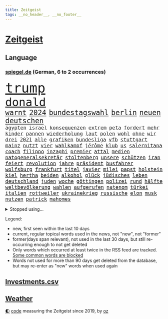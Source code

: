 ```yaml
---
title: Zeitgeist
tags: __no_header__, __no_footer__
---
```


# [Zeitgeist](https://oliz.io/zeitgeist/)

## Language

<h3><a href="https://www.spiegel.de" target="_blank">spiegel.de</a> (German, 6 to 2 occurrences)</h3>
<p style="font-family:monospace">
<span style="font-size:32pt"><a href="news_links.html#trump" class="current">trump</a></span>
<br>
<span style="font-size:27pt"><a href="news_links.html#donald" class="current">donald</a></span>
<br>
<span style="font-size:17pt"><a href="news_links.html#warnt" class="current">warnt</a></span>
<span style="font-size:17pt"><a href="news_links.html#2024" class="current">2024</a></span>
<span style="font-size:17pt"><a href="news_links.html#bundestagswahl" class="current">bundestagswahl</a></span>
<span style="font-size:17pt"><a href="news_links.html#berlin" class="current">berlin</a></span>
<span style="font-size:17pt"><a href="news_links.html#neuen" class="current">neuen</a></span>
<span style="font-size:17pt"><a href="news_links.html#deutschen" class="current">deutschen</a></span>
<br>
<span style="font-size:12pt"><a href="news_links.html#ägypten" class="current">ägypten</a></span>
<span style="font-size:12pt"><a href="news_links.html#israel" class="current">israel</a></span>
<span style="font-size:12pt"><a href="news_links.html#konsequenzen" class="current">konsequenzen</a></span>
<span style="font-size:12pt"><a href="news_links.html#extrem" class="current">extrem</a></span>
<span style="font-size:12pt"><a href="news_links.html#peta" class="new">peta</a></span>
<span style="font-size:12pt"><a href="news_links.html#fordert" class="current">fordert</a></span>
<span style="font-size:12pt"><a href="news_links.html#mehr" class="current">mehr</a></span>
<span style="font-size:12pt"><a href="news_links.html#kinder" class="current">kinder</a></span>
<span style="font-size:12pt"><a href="news_links.html#pannen" class="current">pannen</a></span>
<span style="font-size:12pt"><a href="news_links.html#wiederholung" class="new">wiederholung</a></span>
<span style="font-size:12pt"><a href="news_links.html#laut" class="current">laut</a></span>
<span style="font-size:12pt"><a href="news_links.html#polen" class="current">polen</a></span>
<span style="font-size:12pt"><a href="news_links.html#wohl" class="current">wohl</a></span>
<span style="font-size:12pt"><a href="news_links.html#ohne" class="current">ohne</a></span>
<span style="font-size:12pt"><a href="news_links.html#wir" class="current">wir</a></span>
<span style="font-size:12pt"><a href="news_links.html#drei" class="current">drei</a></span>
<span style="font-size:12pt"><a href="news_links.html#2021" class="current">2021</a></span>
<span style="font-size:12pt"><a href="news_links.html#alle" class="current">alle</a></span>
<span style="font-size:12pt"><a href="news_links.html#grafiken" class="current">grafiken</a></span>
<span style="font-size:12pt"><a href="news_links.html#bundesliga" class="current">bundesliga</a></span>
<span style="font-size:12pt"><a href="news_links.html#vfb" class="current">vfb</a></span>
<span style="font-size:12pt"><a href="news_links.html#stuttgart" class="current">stuttgart</a></span>
<span style="font-size:12pt"><a href="news_links.html#mainz" class="current">mainz</a></span>
<span style="font-size:12pt"><a href="news_links.html#nutzt" class="current">nutzt</a></span>
<span style="font-size:12pt"><a href="news_links.html#vier" class="current">vier</a></span>
<span style="font-size:12pt"><a href="news_links.html#wahlkampf" class="current">wahlkampf</a></span>
<span style="font-size:12pt"><a href="news_links.html#jérôme" class="new">jérôme</a></span>
<span style="font-size:12pt"><a href="news_links.html#klub" class="current">klub</a></span>
<span style="font-size:12pt"><a href="news_links.html#us" class="current">us</a></span>
<span style="font-size:12pt"><a href="news_links.html#salernitana" class="new">salernitana</a></span>
<span style="font-size:12pt"><a href="news_links.html#coach" class="current">coach</a></span>
<span style="font-size:12pt"><a href="news_links.html#filippo" class="new">filippo</a></span>
<span style="font-size:12pt"><a href="news_links.html#inzaghi" class="new">inzaghi</a></span>
<span style="font-size:12pt"><a href="news_links.html#premier" class="current">premier</a></span>
<span style="font-size:12pt"><a href="news_links.html#attal" class="current">attal</a></span>
<span style="font-size:12pt"><a href="news_links.html#medien" class="current">medien</a></span>
<span style="font-size:12pt"><a href="news_links.html#natogeneralsekretär" class="current">natogeneralsekretär</a></span>
<span style="font-size:12pt"><a href="news_links.html#stoltenberg" class="current">stoltenberg</a></span>
<span style="font-size:12pt"><a href="news_links.html#unsere" class="current">unsere</a></span>
<span style="font-size:12pt"><a href="news_links.html#schützen" class="current">schützen</a></span>
<span style="font-size:12pt"><a href="news_links.html#iran" class="current">iran</a></span>
<span style="font-size:12pt"><a href="news_links.html#feiert" class="current">feiert</a></span>
<span style="font-size:12pt"><a href="news_links.html#revolution" class="current">revolution</a></span>
<span style="font-size:12pt"><a href="news_links.html#jahre" class="current">jahre</a></span>
<span style="font-size:12pt"><a href="news_links.html#präsident" class="current">präsident</a></span>
<span style="font-size:12pt"><a href="news_links.html#busfahrer" class="current">busfahrer</a></span>
<span style="font-size:12pt"><a href="news_links.html#wolfsburg" class="current">wolfsburg</a></span>
<span style="font-size:12pt"><a href="news_links.html#frankfurt" class="current">frankfurt</a></span>
<span style="font-size:12pt"><a href="news_links.html#titel" class="current">titel</a></span>
<span style="font-size:12pt"><a href="news_links.html#javier" class="current">javier</a></span>
<span style="font-size:12pt"><a href="news_links.html#milei" class="current">milei</a></span>
<span style="font-size:12pt"><a href="news_links.html#papst" class="current">papst</a></span>
<span style="font-size:12pt"><a href="news_links.html#holstein" class="current">holstein</a></span>
<span style="font-size:12pt"><a href="news_links.html#kiel" class="current">kiel</a></span>
<span style="font-size:12pt"><a href="news_links.html#hertha" class="current">hertha</a></span>
<span style="font-size:12pt"><a href="news_links.html#beiden" class="current">beiden</a></span>
<span style="font-size:12pt"><a href="news_links.html#alkohol" class="current">alkohol</a></span>
<span style="font-size:12pt"><a href="news_links.html#glück" class="current">glück</a></span>
<span style="font-size:12pt"><a href="news_links.html#jüdisches" class="current">jüdisches</a></span>
<span style="font-size:12pt"><a href="news_links.html#leben" class="current">leben</a></span>
<span style="font-size:12pt"><a href="news_links.html#deutschland" class="current">deutschland</a></span>
<span style="font-size:12pt"><a href="news_links.html#juden" class="current">juden</a></span>
<span style="font-size:12pt"><a href="news_links.html#woche" class="current">woche</a></span>
<span style="font-size:12pt"><a href="news_links.html#göttingen" class="current">göttingen</a></span>
<span style="font-size:12pt"><a href="news_links.html#polizei" class="current">polizei</a></span>
<span style="font-size:12pt"><a href="news_links.html#rund" class="current">rund</a></span>
<span style="font-size:12pt"><a href="news_links.html#hälfte" class="current">hälfte</a></span>
<span style="font-size:12pt"><a href="news_links.html#weltbevölkerung" class="new">weltbevölkerung</a></span>
<span style="font-size:12pt"><a href="news_links.html#wahlen" class="current">wahlen</a></span>
<span style="font-size:12pt"><a href="news_links.html#aufgerufen" class="current">aufgerufen</a></span>
<span style="font-size:12pt"><a href="news_links.html#natenom" class="current">natenom</a></span>
<span style="font-size:12pt"><a href="news_links.html#türkei" class="current">türkei</a></span>
<span style="font-size:12pt"><a href="news_links.html#italien" class="current">italien</a></span>
<span style="font-size:12pt"><a href="news_links.html#rottweiler" class="new">rottweiler</a></span>
<span style="font-size:12pt"><a href="news_links.html#ukrainekrieg" class="current">ukrainekrieg</a></span>
<span style="font-size:12pt"><a href="news_links.html#russische" class="current">russische</a></span>
<span style="font-size:12pt"><a href="news_links.html#elon" class="current">elon</a></span>
<span style="font-size:12pt"><a href="news_links.html#musk" class="current">musk</a></span>
<span style="font-size:12pt"><a href="news_links.html#nutzen" class="current">nutzen</a></span>
<span style="font-size:12pt"><a href="news_links.html#patrick" class="current">patrick</a></span>
<span style="font-size:12pt"><a href="news_links.html#mahomes" class="current">mahomes</a></span>
</p>
<details>
<summary>Stopped using...</summary>
<p class="former" style="font-size:12pt">
nachfolge(1208) behandelt(1206) entdeckung(1206) geholfen(1206) genannt(1206) verteilt(1206) 2015(1205) festnahme(1205) kauft(1205) übernimmt(1205) ausgezeichnet(1204) entwurf(1204) schwangerschaft(1204) deswegen(1203) meldete(1203) messer(1203) rettet(1203) steigenden(1203) terroristen(1203) tweet(1203) verhängte(1203) zeugen(1203) bahnhof(1202) eingereicht(1202) pocht(1202) stattfinden(1202) übergriffe(1202) überzeugt(1202) erfasst(1201) senat(1201) beobachten(1200) energien(1200) gehalten(1200) literatur(1200) medikamente(1200) myanmar(1200) planen(1200) verfügung(1200) bielefeld(1199) geburt(1199) griechenland(1199) illegalen(1199) infektionen(1199) krankenhäusern(1199) monatelang(1199) vorher(1199) vorsitzenden(1199) anbieten(1198) bestellt(1198) militärs(1198) mordes(1198) nutzte(1198) amerikaner(1197) hinterlassen(1197) juli(1197) künftigen(1197) online(1197) riss(1197) verheerenden(1197) erinnern(1196) schoss(1196) stets(1196) träumen(1196) vermeiden(1196) erkrankt(1195) langfristig(1195) ließen(1195) quartal(1195) richtet(1195) verbindet(1195) verraten(1195) versprochen(1195) belarussische(1194) botschaften(1194) neuem(1194) themen(1194) trainiert(1194) 3000(1193) afrika(1193) sicherte(1193) litauen(1192) verlierer(1192) geriet(1191) siegte(1191) still(1191) beiträge(1190) genauso(1190) geschäftsführer(1190) körperverletzung(1190) schuss(1190) wirtschaftsministerium(1190) design(1189) gebrochen(1189) homeoffice(1189) patient(1189) begann(1188) kostet(1188) steckte(1188) afghanistan(1187) erwarten(1187) erfüllt(1186) hotels(1186) kindes(1186) auflagen(1185) bürgermeisterin(1185) garten(1185) lücke(1184) verbessert(1184) kontakte(1183) tür(1183) mangel(1182) todesopfer(1182) überholt(1182) überleben(1182) laufenden(1180) münster(1179) regelung(1179) sichert(1179) dran(1177) kräfte(1173) prognose(1172) wandel(1172) beweise(1171) kokain(1171) gefühl(1169) training(1168) erstochen(1167) karten(1167) empfangen(1158) flug(1158) foto(1154) sammeln(1147) sachen(1120) berichtete(1105) belästigung(1071) notstand(1055) enthalten(1016) militärische(998) akzeptieren(967) ausbildung(956) flohen(955) schwäche(951) stundenlang(951) kümmern(940) irre(937) verbunden(928) tour(925) mächtigen(924) inszenieren(904) gesund(899) drauf(887) gewohnt(876) börsen(872) angestellten(871) gemeinschaft(870) world(865) preiserhöhungen(863) getöteten(857) kursieren(846) vermitteln(840) fdppolitiker(835) strackzimmermann(824) ungewöhnliche(817) luftwaffe(809) hals(808) bekannteste(800) vatikan(798) auge(794) dutzenden(792) gesteckt(787) kompromiss(779) finnland(778) kriegs(772) sank(772) einzig(764) marieagnes(761) wolf(749) zusammenhalt(748) verpflichtung(746) hinzu(744) spektakel(741) entführung(738) explosionen(732) emotionalen(719) dortmunder(716) lohnen(716) 17jährige(706) gestärkt(694) fluss(691) verliehen(678) empfang(676) todes(676) kriegsverbrechen(672) finnische(671) messerattacke(663) günstige(661) fox(657) schönen(644) jack(641) heiß(635) vermisster(632) jubel(627) verhängnis(623) harter(618) erfurt(616) zunahme(610) 8(606) irans(599) anwältin(598) youtube(590) zulassung(581) lena(580) verstoßen(566) entfernen(564) berlinneukölln(562) extra(562) islamisten(557) freispruch(545) durchs(538) führten(531) entkommen(524) flüssen(524) tobias(521) gott(515) menschheit(514) farben(509) bussen(504) gerechtfertigt(503) ereignet(496) rose(489) branchen(486) staatsmedien(483) bruch(480) schwächt(479) zimmer(479) tunesien(476) forschung(466) fördert(463) kopftuch(463) schmeckt(461) außenpolitik(460) baustellen(457) beerdigt(456) taucher(451) prangert(444) überzeugte(443) digital(441) aussichten(436) spielzeug(436) wirtschaftliche(435) pistole(430) langsamer(427) angriffs(423) amtsgericht(420) euphorie(420) regierende(411) ubahn(408) wein(408) internationalem(406) gelegenheit(404) weißes(403) kandidieren(401) opfers(401) abhilfe(398) tourismus(394) freunden(391) 28jähriger(388) jung(388) nizza(386) venedig(383) erfolgreiche(380) ausstand(379) hilfsorganisation(379) fernando(378) umstrittener(378) reihen(376) springen(374) minderjährige(370) übers(368) linda(367) floh(366) junta(365) palästinensern(365) wasserstoff(365) übungen(364) rivale(363) gemessen(362) attackierte(360) nordamerika(360) akt(359) unbekannt(357) steigert(355) gesetzlichen(354) weimar(353) vorwurfs(351) dom(349) günstigen(349) handwerker(349) zaun(344) generäle(343) unruhe(342) anderswo(340) kaiser(335) tauschen(335) coup(332) umstellung(331) anhand(330) kehren(328) gegenoffensive(326) rio(324) warnte(324) zukünftig(323) tragischen(322) jugend(320) gewartet(319) slowenien(318) laune(315) norditalien(315) kindergrundsicherung(313) denkmal(310) solidarisch(309) wach(306) erwarteten(304) konkurrent(304) schauspielers(304) eingeklemmt(303) kippen(302) ebrahim(301) kleinkind(301) mordkommission(301) angelegenheit(300) geschwächt(300) kommandeur(300) länderspiele(300) flop(299) bundesligist(298) radsport(297) ticket(297) brachten(293) pool(293) überflutungen(293) gefangen(291) höhenflug(290) oberbayern(286) prosieben(284) veröffentlichte(282) konrad(281) kürzt(281) breit(274) klares(274) keinerlei(273) erwartete(272) heimatstadt(271) intensivstation(270) maus(270) kfw(269) unterschiedlichen(267) eingeschlagen(266) gerichtlich(266) seniorin(266) seltsame(262) 13jähriger(261) christopher(260) optimismus(260) überfahren(260) höchststand(259) kretschmer(258) spektakulär(258) beteiligte(254) evakuierungen(254) strafverfolger(254) mühe(253) todesfälle(252) nötigen(251) uskapitol(248) fossile(247) gewahrsam(247) beschleunigen(246) kryptowährungen(246) gewürdigt(244) mohammed(244) bitter(243) bekennt(242) länderspiel(242) übergang(241) tritte(240) menschlicher(237) wuchs(237) henry(236) staats(236) agieren(234) einwanderung(234) ämtern(233) achtjährige(232) drastische(231) einziehen(230) erkennt(230) blockierte(229) obdachlose(228) scott(227) profil(226) brasiliens(224) 78(223) gesamtführung(223) leichte(222) primož(222) ralf(222) roglič(222) kürzungen(221) oldenburg(221) passende(221) rampenlicht(220) zwischenfall(220) reiner(215) jeweils(213) gleichermaßen(211) abwenden(210) lagern(210) millionenstrafe(210) lebend(209) obersten(209) schweigt(209) schadens(207) 30jähriger(206) anteile(205) soziologe(205) unwahrheiten(205) kuriosen(202) ausgestorben(199) csuchef(199) bösen(198) ärmelkanal(198) entsprechend(197) geeignet(197) gutem(197) dunkelsten(196) gutachter(196) vermittelt(196) ausschließlich(195) nachvollziehbar(195) zäsur(195) gehörten(194) urwald(194) mutmaßliches(193) heim(191) verkaufte(190) zeitgleich(190) beigesetzt(188) ansprache(186) wandern(186) charmeoffensive(185) üppige(184) leitartikel(183) überragenden(183) zehnmal(182) bob(180) exkanzlerin(180) showdown(180) adenauer(178) tagessieg(178) erlebten(176) kugel(176) wegovy(176) skurriler(175) führungswechsel(173) halter(173) natürlichen(173) inka(172) oberstes(172) mächtigsten(170) stritten(170) tanker(170) autofrachter(169) butter(169) hunden(169) psyche(169) überweisen(169) abgeschnitten(168) instagrampost(168) argentinier(167) belohnt(167) o’connor(166) strafrechtlich(164) horizont(162) austria(161) brustkrebs(161) erschweren(161) inside(161) exfrau(160) rinder(160) debütant(159) fußballweltverband(159) vorhersagen(159) widersprüchliche(159) ehrung(158) genossen(158) eurozone(157) sperre(157) militärjunta(156) zement(156) lotterie(155) schiitenmiliz(155) überstunden(155) mysteriösen(154) opernhaus(154) thesen(154) drogenboss(153) jon(153) leinwand(153) patientinnen(153) gestiegenen(152) lotto(152) makeup(152) überqueren(152) akzeptiert(151) todesursache(151) abschießen(150) gallant(150) heidelberger(150) rassismusvorwürfe(150) ruder(150) zusammengebrochen(150) antonio(149) freilassen(149) grausame(149) nordisk(149) novo(149) unterhält(149) rekordtief(148) säugling(148) brunsbüttel(147) passau(147) raumfahrer(147) wgzimmer(147) exklusiven(146) gleis(146) redakteurinnen(146) bbc(144) bedeutende(144) sonnenschein(144) stieß(143) feste(142) gewinner(142) 1989(141) einflussreiche(141) gondel(141) spezialeinheit(141) tvsender(141) a$ap(140) bayernspieler(139) gamer(138) erreichten(136) erweitern(136) sicherungsverwahrung(136) sigmar(136) spdgeneralsekretär(136) generalbundesanwalt(134) neubauten(134) arbeitszeiterfassung(133) rki(133) abspaltung(132) düsteren(131) elektrofahrzeuge(131) toptalent(131) attentäter(130) echo(130) filmpreis(130) grippe(130) maps(130) besserung(129) darstellen(129) anschein(128) atomkraftwerke(128) störte(128) dozent(127) sexualisierten(127) zulauf(127) beschwert(126) bundesfinanzminister(126) nötige(126) a7(125) bunt(125) kernkraftwerke(125) süßigkeiten(125) zugausfälle(125) inhaftierter(124) gestaltet(123) havanna(123) zähne(123) autounfall(122) klarer(122) rsv(122) verspätet(122) fußballweltmeister(121) rage(121) spielfilm(121) widmete(121) wagnerbrüder(120) überrumpelt(119) hadern(118) kehrtwende(118) verschickt(118) absolvierte(117) agierten(117) gezielten(117) sanitäter(115) weltweites(115) entertainment(114) besetzung(113) 1996(112) tieferen(112) denver(111) eingerichtet(111) musical(111) roll(111) bahnsteig(110) zugesagt(110) zahlte(109) halfen(108) älterwerden(108) 54jähriger(107) flüchtlingsunterkunft(107) journal(107) spurlos(107) verleihen(107) whisky(107) irische(106) sanierung(106) liefen(105) salman(105) asylverfahren(104) begehrt(104) bevorstehen(104) ewig(104) hilflos(104) nächte(104) frauenquote(103) gezielte(103) handynetz(103) kanadier(103) neuerung(102) taucht(102) aspekte(101) lebensgefährte(101) südchinesischen(101) tunesischen(100) absichtlich(99) euasylreform(99) flügels(99) hackerangriff(99) insektensterben(99) lenkt(99) milwaukee(99) akademie(98) bangladesch(98) kongress(98) emotionaler(97) fähigkeiten(97) gerast(97) größerem(97) prognosen(97) 235(96) 24jähriger(96) dick(96) kochinstitut(96) angeschlagen(94) attentat(94) klassischen(94) passantin(94) betonte(92) raketenbeschuss(92) abstinenz(91) arzttermine(91) bettwanzen(91) bodentruppen(91) gaspipeline(91) augenmerk(90) bombenangriff(90) champagner(90) chrupalla(90) hof(90) komponente(90) kraus(90) mörderin(90) perspektiven(90) pispartei(90) rechtsdrall(90) sicherheitskabinett(90) thierry(90) tino(90) unfähigkeit(90) überspringt(90) blamierte(89) borahansgrohe(89) ecuadors(89) girosieger(89) hamasanführer(89) ideal(89) schwerpunkte(89) verhaltensweisen(89) abnehmspritzen(88) beruhigen(88) cottbus(88) erkenntnis(88) kommissarin(88) langläufer(88) ozempic(88) rock(88) sodass(88) totale(88) verlagert(88) verreisen(88) zielgruppe(88) antiisraelische(87) ausgepfiffen(87) mitsprache(87) zoom(87) überfielen(87) mandalorian(86) umfang(86) 1100(85) freizulassen(85) gefängnisse(85) gelangte(85) pegel(85) pochen(85) rechtfertigung(85) solidarisierte(85) tüte(85) unterhalten(85) wars(85) angespannten(84) aufflammen(84) baukosten(84) demokratiefeinde(84) gauck(84) patriots(84) reisebranche(84) schweigeminute(84) tatortteam(84) visite(84) 45000(83) beeindruckend(83) beschlagnahmten(83) datenbrille(83) freilässt(83) mixedrealitybrille(83) produzenten(83) sandro(83) sky(83) kriegsschäden(82) sofia(82) somit(82) streitgespräch(82) beteuert(81) footballteam(81) gründeten(81) hamaskommandeur(81) júnior(81) maren(81) oberhof(81) pegelstände(81) sommerspiele(81) verlusten(81) bedrohlich(80) ereignete(80) erntete(80) hindern(80) via(80) zölle(80) besatzungsmitglied(79) brandt(79) strommarkt(79) führer(78) sauer(78) solidarisieren(78) verschleppung(78) aufmachen(77) beirut(77) bereiten(77) deich(77) einwände(77) endura(77) marketing(77) tödliches(77) vaude(77) exportiert(76) herbe(76) millimeter(76) mitgestalten(76) mütze(76) tempolimits(76) funken(75) grünenabgeordnete(75) inspiration(75) kommandeure(75) muriel(75) raab(75) state(75) terroralarm(75) ältesten(75) ausführlich(74) fußballwelt(74) greifswald(74) homburg(74) kaisers(74) konditionen(74) rushdie(74) staatshilfe(74) beschuldigte(73) erfolglosen(73) fußballspieler(73) tunnelsystem(73) abhanden(72) ausrufen(72) beschrieben(72) nikola(72) gdlchef(71) sec(71) versorgen(71) auftraggeber(70) basketballfans(70) kriselnde(70) lucas(70) mitverantwortung(70) solarmodule(70) wachsenden(70) zulässt(70) briefträger(69) entmachtung(69) europäischer(69) verursachen(69) usamerikanischen(68) drittstaaten(67) kindliche(67) strengen(67) abnehmspritze(66) aufzeichnungen(66) fluggäste(66) kulturminister(66) lebten(66) meinungen(66) nationalistische(66) staatsanwälte(66) vorräte(66) lothar(65) barbara(64) facht(64) mccann(64) oppositionspartei(64) polizeipräsidentin(64) posierten(64) prangen(64) siegtor(64) slowik(64) verhandlungsrunde(64) 2002(63) gestein(63) kichatbot(63) myanmars(63) netflixserie(63) suizid(63) vollständige(63) vorüber(63) bertelsmann(62) darstellerin(62) friedlich(62) landesweite(62) potente(62) ranger(62) sprintrennen(62) dastehen(61) murks(61) siedlern(61) skifahren(61) sterbenskrank(61) ukrainern(61) verschlafen(61) mühsam(60) nürnberger(60) verärgerten(60) 240(59) bewacht(59) faktoren(59) ngo(59) stünde(59) stuhl(58) uspräsidentenwahl(58) 67(57) jubelten(57) schusswaffe(57) verlagern(57) vlhová(57) wobei(57) arbeitslosenversicherung(56) beiträgen(56) brachialen(56) gripgrab(56) minnesota(56) poc(56) romantische(56) timberwolves(56) antibiotika(55) doppelte(55) edler(55) eingestürzten(55) elite(55) kassenärzten(55) mitentscheiden(55) pendler(55) stromer(55) verschicken(55) weihnachtsfrieden(55) golden(54) jahreswechsel(54) kassenpatienten(54) prämie(54) sicherheitsbeamter(54) verdachtsfall(54) verstört(54) akteuren(53) dfbteam(53) gänsehaut(53) kraftstoff(53) lebensstil(53) rängen(53) weihnachtsfeiertage(53) bereichen(52) beträgt(52) boomende(52) einverstanden(52) geiseldeal(52) kampfeinsatz(52) massensterben(52) verschmutzen(52) überlastung(52) carlo(51) extras(51) girl(51) helsinki(51) janeiro(51) kassenärzte(51) taurusfrage(51) ausbilden(50) fach(50) filmt(50) gegenstände(50) paarung(50) silvester(50) tiktokphänomen(50) verbundene(50) weitverbreiteten(50) durchgang(49) düsterer(49) rihannas(49) stichwaffe(49) java(48) jesus(48) notlage(48) elektroautobauer(47) energieinfrastruktur(47) exprofi(47) gekaperten(47) genozid(47) nehme(47) saisonauftakt(47) flugzeugunglück(46) frachters(46) insolventen(46) steigender(46) trauen(46) vorgeht(46) 84(45) großzügig(45) oscarpreisträgerin(45) religiösen(45) routen(45) zweitklassigkeit(45) eingelöst(44) giffey(44) herde(44) polnischer(44) schäfer(44) usostküste(44) zusammentreffen(44) films(43) kardashian(43) nachkriegsordnung(43) podest(43) sagenhafte(43) staatsgeld(43) abgewinnen(42) dubai(42) freundlich(42) gambia(42) hausärzte(42) positives(42) profiteur(42) strafanzeigen(42) testsieger(42) weltcupsieg(42) zwillinge(42) biathlon(41) gottschalks(41) paula(41) polarkreis(41) radikalisiert(41) südosten(41) 42jährige(40) kreuzfahrt(40) vinylplatten(40) winterwunderland(40) cdufraktion(39) eingeschlossenen(39) erschoss(39) fortpflanzung(39) hinein(39) investition(39) königsblauen(39) zurückgekehrt(39) autoritäre(38) bekenntnis(38) beruhigungsmittel(38) fußballfan(38) gehuldigt(38) gucci(38) vorständen(38) zuschüsse(38) eingegangen(37) residenz(37) wenigsten(37) arztpraxen(36) batteriefabrik(36) dorthin(36) langlauf(36) passagen(36) passagiermaschine(36) pisregierung(36) politischer(36) rückschläge(36) stralsund(36) umsatzplus(36) ökosystem(36) klimapolitisch(35) rückläufig(35) weihnachtsgeschenke(35) werbecookies(35) wird's(35) 68(34) ausstands(34) giftige(34) lautsprecher(34) marktanteil(34) seltenheit(34) unbesetzt(34) urteile(34) wundert(34) 88jährige(33) kernkraft(33) magazine(33) shirin(33) zeitalter(33) abschlüsse(32) gefrierpunkt(32) genauen(32) gfk(32) hausbesitzern(32) mitsamt(32) verschwundene(32) weggefährten(32) anatomie(31) entgegenkommen(31) erfuhr(31) willy(31) aggressiven(30) beklaut(30) bürgergelds(30) hintergründen(30) investment(30) marburg(30) verzicht(30) anarchie(29) bootsmigranten(29) oralverkehr(29) teppich(29) verkünden(29) wiedergefunden(29) zerfällt(29) friedhöfen(28) globes(28) hässlich(28) klublegende(28) landshut(28) skispringer(28) steiner(28) unterziehen(28) vierschanzentournee(28) eingezogener(27) flirren(27) vorkommt(27) bestie(26) betrachtung(26) getränk(26) lego(26) luftraum(26) parteiführung(26) kroos(25) bill(24) geldanlage(24) rettungsversuche(24) schicksalsjahr(24) appstore(23) bauernverband(23) kleinster(23) kommandozentrale(23) kuchenskandal(23) kürzungspläne(23) minusgraden(23) zusteht(23) dreikönigstreffen(22) entgegensetzen(22) faustschlag(22) ketamin(22) machtwechsel(22) schmuckstück(22) spielende(22) völkermordes(22) völkermords(22) wesentliche(22) aufforstung(21) bauernvertreter(21) einschaltquote(21) influenza(21) kyivstar(21) ködert(21) uspräsidentschaftswahl(21) dartswm(20) drach(20) gíslason(20) hochwasser(20) reemtsmaentführer(20) somalia(20) baumgart(19) jacksonville(19) jaguars(19) anwendung(18) deif(18) geleitet(18) gleichgeschlechtlicher(18) hausbesitzer(18) regnet(18) schaffe(18) segnung(18) senats(18) süßen(18) verteilen(18) autobahnauffahrten(17) finnlands(17) getötetem(17) homosexueller(17) mexikanische(17) mögen(17) piraten(17) segnungen(17) aufstellung(16) diskriminiert(16) dominanten(16) erteilen(16) kameramann(16) segen(16) bedrängt(15) erfinderin(15) sandsäcke(15) sporadisch(15) taser(15) elijah(14) gewehrt(14) haftanstalt(14) hauptziel(14) jahrespressekonferenz(14) körperlich(14) mcclain(14) tagelangem(14) bengvir(13) bestandteile(13) kathleen(13) lawine(13) melania(13) nahles(13) ogc(13) provinzen(13) ruhestätte(13) sandsäcken(13) schwächung(13) tierhalter(13) verstorbene(13) 1997(12) demenzdorf(12) festtagen(12) millionenschaden(12) ramona(12) terrorwarnung(12) alleiniger(11) brennende(11) dauerregen(11) entführungen(11) flugobjekt(11) gruber(11) hochwasserlage(11) riad(11) waghalsige(11) zerbombten(11)
</p>
</details>
<p>Legend:
<ul>
<li><span class="new">new</span>, first seen within the last 10 days</li>
<li><span class="current">current</span>, regular topical words used in the news, not "new", not "former"</li>
<li><span class="former">former(days span relevant)</span>, not used in the last 30 days, but still re-occurring enough to not get deleted</li>
<li>Only words which occurred at least twice in the RSS feed are tracked. <a href="language/filters.py">Some common words are blocked</a></li>
<li>Words not used for more than 90 days get deleted from the database, but may re-enter as "new" words when used again</li>
</ul>
</p>

## [Investments](investments.html)[.csv](investments.csv)

## [Weather](weather.html)

<footer>
<a href="javascript:toggleTheme()" class="nav">🌓</a>
<a href="https://github.com/ooz/zeitgeist">code</a> measuring the Zeitgeist since 2019, by <a href="https://oliz.io">oz</a>
</footer>
